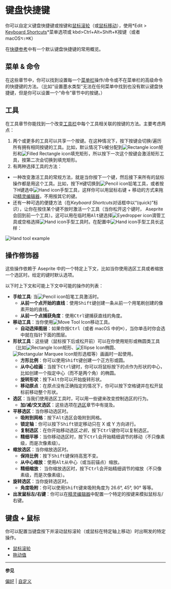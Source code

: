 # 键盘快捷键

你可以自定义键盘快捷键或按键和[鼠标滚轮](mouse-wheel.md)（或[鼠标移动](drag-value.md)），使用*Edit > [Keyboard Shortcuts](keyboard-shortcuts.md)*菜单选项或 kbd>Ctrl+Alt+Shift+K</kbd>按键（或者 macOS<kbd>⌥⇧⌘K</kbd>）

在[快捷参考](/quickref/)中有一个默认键盘快捷键的常用概览。

## 菜单 & 命令

在这些章节中，你可以找到设置每一个[菜单栏](menu-bar.md)操作/命令或不在菜单栏的高级命令的快捷键的方法。（比如“设置墨水类型”无法在任何菜单中找到也没有默认键盘快捷键，但是你可以设置一个“命令”章节中的按键。）

## 工具

在工具章节你能找到一个改变[工具栏](tool-bar.md)中每个工具相关联的按键的方法。主要考虑两点：

1. 两个或更多的工具可以共享一个按键。在这种情况下，按下按键会切换/遍历所有拥有相同按键的工具。比如，默认情况下<kbd>U</kbd>被分配到![Rectangle icon](tools/rectangle-tool.png)矩形和![Filled Rectangle icon](tools/filled-rectangle-tool.png)填充矩形，所以按下一次这个按键会激活矩形工具，按第二次会切换到填充矩形。
2. 有两种选择工具的方法：

- 一种改变激活工具的常规方法，就是当你按下一个键，然后接下来所有的鼠标操作都是用这个工具。比如，按下<kbd>H</kbd>键切换到![Pencil icon](tools/pencil-tool.png)铅笔工具，或者按下<kbd>H</kbd>键选中![Hand icon](tools/hand-tool.png)手型工具，这样你可以用鼠标右键 + 移动的方式来拖动[精灵编辑器](sprite-editor.md)，不用按其它的键。
- 还有一种可选的便捷方法（在*Keyboard Shortcuts*对话框中以“(quick)”标识），让你在按住某个键不放时激活一个工具（当你松开这个键时， Aseprite 会回到前一个工具）。这可以用在临时用<kbd>Alt</kbd>键选择![Eyedropper icon](tools/eyedropper-tool.png)滴管工具或<kbd>空格</kbd>选择![Hand icon](tools/hand-tool.png)手型工具时。在配置中![Hand icon](tools/hand-tool.png)手型工具长这样：

![Hand tool example](keyboard-shortcuts/hand-shortcuts.png)

## 操作修饰器

这些操作依赖于 Aseprite 中的一个特定上下文，比如当你使用选区工具或者缩放一个选区时。给定的键时默认选项。

以下时上下文和可能上下文中可能的操作的列表：

- **手绘工具**: 当![Pencil icon](tools/pencil-tool.png)铅笔工具激活时。
  - **从前一个点开始的直线**：使用<kbd>Shift</kbd>键创建一条从前一个用笔刷创建的像素开始的直线。
  - **从前一个点捕获角度**：使用<kbd>Ctrl</kbd>键捕获直线的角度。
- **移动工具**：当你使用![Move Tool Icon](tools/move-tool.png)移动工具。
  - **自动选择图层**：如果你按<kbd>Ctrl</kbd>（或者 macOS 中的<kbd>⌘</kbd>），当你单击时你会选中就在指针下面的图层。
- **形状工具**：这些键（鼠标按下后或松开前）可以在你使用矩形或椭圆类工具（比如![Rectangle Icon](tools/rectangle-tool.png)矩形、![Ellipse Icon](tools/ellipse-tool.png)椭圆、![Rectangular Marquee Icon](tools/marquee-tool.png)矩形选框等）画画时一起使用。
  - **方形比例**：你可以使用<kbd>Shift</kbd>键创建一个正方形或圆。
  - **从中心绘画**：当按下<kbd>Ctrl</kbd>键时，你可以将鼠标按下的点作为形状的中心，比如创建一个指定中心（而不是两个角）的椭圆。
  - **旋转形状**：按下<kbd>Alt</kbd>你可以开始旋转形状。
  - **移动原点**：在原点没有正确指定的情况下，你可以按下<kbd>空格</kbd>键并在松开鼠标前移动整个形状。
- **选区**：当我们使用选区工具时，可以用一些键来改变控制选区的行为。
  - **加/减/交叉选区**：这些选项在[选区](selecting.md#add/subtract/intersect)章节中有提及。
- **平移选区**：当你移动选区时。
  - **吸附到网格**：按下<kbd>Alt</kbd>选区会吸附到网格。
  - **锁定轴**：你可以按下<kbd>Shift</kbd>锁定移动只在 X 或 Y 方向进行。
  - **复制选区**：在你开始移动选区*之前*，按下<kbd>Ctrl</kbd>键你可以复制选区。
  - **精细平移**：当你移动选区时，按下<kbd>Ctrl</kbd>会开始精细调节的移动（不只像素级，而是次像素级）。
- **缩放选区**：当你缩放选区时。
  - **保持比例**：按下<kbd>Shift</kbd>键保持高宽不变。
  - **从中心缩放**：使用<kbd>Alt</kbd>从中心（或当前锚点）缩放。
  - **精细缩放**： 当你缩放选区时，按下<kbd>Ctrl</kbd>会开始精细调节的缩放（不只像素级，而是次像素级）。
- **旋转选区**：当你旋转选区时。
  - **角度吸附**：你可以使用<kbd>Shift</kbd>键来吸附角度为 26.6°, 45°, 90° 等等。
- **出发鼠标左/右键**：你可以在[精灵编辑器](sprite-editor.md)中配置一个特定的按键来模拟鼠标左/右键。

## 键盘 + 鼠标

你可以配置当键盘按下并滚动鼠标滚轮（或鼠标在特定轴上移动）时出啊发的特定操作。

- [鼠标滚轮](mouse-wheel.md)
- [拖动值](drag-value.md)

---

**参见**

[偏好](preferences.md) | [自定义](customization.md)
